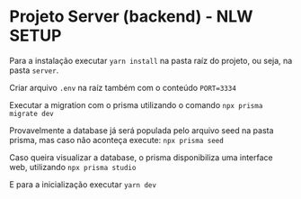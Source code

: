 # Projeto Server (backend) - NLW SETUP

Para a instalação executar `yarn install` na pasta raíz do projeto, ou seja, na pasta `server`.

Criar arquivo `.env` na raíz também com o conteúdo `PORT=3334`

Executar a migration com o prisma utilizando o comando `npx prisma migrate dev`

Provavelmente a database já será populada pelo arquivo seed na pasta prisma, mas caso não aconteça execute: `npx prisma seed`

Caso queira visualizar a database, o prisma disponibiliza uma interface web, utilizando `npx prisma studio`

E para a inicialização executar `yarn dev`